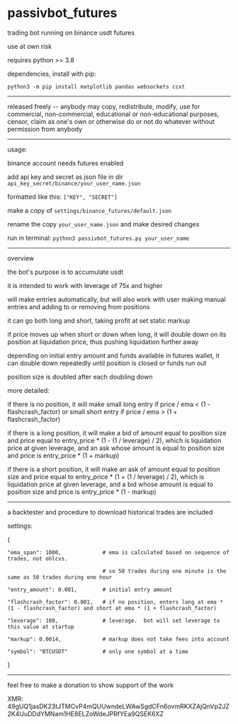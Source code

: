 # passivbot_futures
trading bot running on binance usdt futures

use at own risk


requires python >= 3.8


dependencies, install with pip:


`python3 -m pip install matplotlib pandas websockets ccxt`


------------------------------------------------------------------

released freely -- anybody may copy, redistribute, modify, use for commercial, non-commercial, educational or non-educational purposes, censor, claim as one's own or otherwise do or not do whatever without permission from anybody

------------------------------------------------------------------

usage:

binance account needs futures enabled

add api key and secret as json file in dir `api_key_secret/binance/your_user_name.json`

formatted like this: `["KEY", "SECRET"]`


make a copy of `settings/binance_futures/default.json`

rename the copy `your_user_name.json` and make desired changes

run in terminal: `python3 passivbot_futures.py your_user_name`

------------------------------------------------------------------
overview

the bot's purpose is to accumulate usdt

it is intended to work with leverage of 75x and higher

will make entries automatically, but will also work with user making manual entries and adding to or removing from positions

it can go both long and short, taking profit at set static markup

if price moves up when short or down when long, it will double down on its position at liquidation price, thus pushing liquidation further away

depending on initial entry amount and funds available in futures wallet, it can double down repeatedly until position is closed or funds run out

position size is doubled after each doubling down

more detailed:

if there is no position, it will make small long entry if price / ema < (1 - flashcrash_factor) or small short entry if price / ema > (1 + flashcrash_factor)

if there is a long position, it will make a bid of amount equal to position size and price equal to entry_price * (1 - (1 / leverage) / 2), which is liquidation price at given leverage, and an ask whose amount is equal to position size and price is entry_price * (1 + markup)

if there is a short position, it will make an ask of amount equal to position size and price equal to entry_price * (1 + (1 / leverage) / 2), which is liquidation price at given leverage, and a bid whose amount is equal to position size and price is entry_price * (1 - markup)

------------------------------------------------------------------

a backtester and procedure to download historical trades are included

settings:


{

    "ema_span": 1000,             # ema is calculated based on sequence of trades, not ohlcvs.
    
                                  # so 50 trades during one minute is the same as 50 trades during one hour
                                  
    "entry_amount": 0.001,        # initial entry amount
    
    "flashcrash_factor": 0.001,   # if no position, enters long at ema * (1 - flashcrash_factor) and short at ema * (1 + flashcrash_factor)
    
    "leverage": 100,              # leverage.  bot will set leverage to this value at startup
    
    "markup": 0.0014,             # markup does not take fees into account
    
    "symbol": "BTCUSDT"           # only one symbol at a time
    
}


------------------------------------------------------------------

feel free to make a donation to show support of the work

XMR: 49gUQ1jasDK23tJTMCvP4mQUUwndeLWAwSgdCFn6ovmRKXZAjQnVp2JZ2K4UuDDdYMNam1HE8ELZoWdeJPRfYEa9QSEK6XZ
